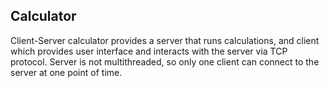 ## Calculator
Client-Server calculator provides a server that runs calculations, and client which provides user interface and
interacts with the server via TCP protocol. 
Server is not multithreaded, so only one client can connect to the server at one point of time.
